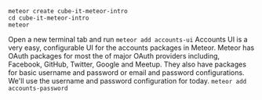 ```
meteor create cube-it-meteor-intro
cd cube-it-meteor-intro
meteor
```
Open a new terminal tab and run
```meteor add accounts-ui```
Accounts UI is a very easy, configurable UI for the accounts packages in Meteor. Meteor has OAuth
packages for most the of major OAuth providers including, Facebook, GitHub, Twitter, Google and Meetup.
They also have packages for basic username and password or email and password configurations. We'll use the
username and password configuration for today.
```meteor add accounts-password```